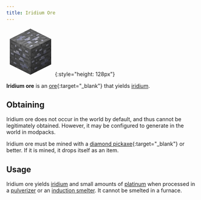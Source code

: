 ```yaml
---
title: Iridium Ore
---
```


![Iridium Ore](/assets/images/thermal-foundation/ore-iridium.png){:style="height: 128px"}


**Iridium ore** is an
[ore](https://minecraft.gamepedia.com/Ore){:target="_blank"} that yields
[iridium](/docs/thermal-foundation/metals-and-alloys/iridium/).


Obtaining
---------
Iridium ore does not occur in the world by default, and thus cannot be
legitimately obtained. However, it may be configured to generate in the world in
modpacks.

Iridium ore must be mined with a [diamond
pickaxe](https://minecraft.gamepedia.com/Pickaxe){:target="_blank"} or better.
If it is mined, it drops itself as an item.


Usage
-----
Iridium ore yields
[iridium](/docs/thermal-foundation/metals-and-alloys/iridium/) and small amounts
of [platinum](/docs/thermal-foundation/metals-and-alloys/platinum/) when
processed in a [pulverizer](/docs/thermal-expansion/machines/pulverizer/) or an
[induction smelter](/docs/thermal-expansion/machines/induction-smelter/). It
cannot be smelted in a furnace.

<!--
recipes:
  - no smelting!
  - pulverizer (4000 RF) -> 2 iridium dust & 1 platinum dust (10%)
  - induction smelter with sand (4000 RF) -> 2 iridium ingots & 1 rich slag (5%)
  - induction smelter with rich slag (4000 RF) -> 3 iridium ingots & 1 slag (75%)
  - induction smelter with cinnabar (4000 RF) -> 3 iridium ingots & 1 platinum ingot
-->
